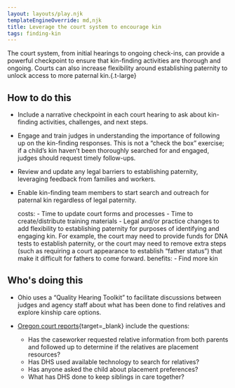 ```yaml
---
layout: layouts/play.njk
templateEngineOverride: md,njk
title: Leverage the court system to encourage kin
tags: finding-kin
---
```


The court system, from initial hearings to ongoing check-ins, can provide a powerful checkpoint to ensure that kin-finding activities are thorough and ongoing. Courts can also increase flexibility around establishing paternity to unlock access to more paternal kin.{.t-large}

## How to do this

* Include a narrative checkpoint in each court hearing to ask about kin-finding activities, challenges, and next steps.

* Engage and train judges in understanding the importance of following up on the kin-finding responses. This is not a “check the box” exercise; if a child’s kin haven’t been thoroughly searched for and engaged, judges should request timely follow-ups.

* Review and update any legal barriers to establishing paternity, leveraging feedback from families and workers.

* Enable kin-finding team members to start search and outreach for paternal kin regardless of legal paternity.

    costs:
      - Time to update court forms and processes
      - Time to create/distribute training materials
      - Legal and/or practice changes to add flexibility to establishing paternity for purposes of identifying and engaging kin. For example, the court may need to provide funds for DNA tests to establish paternity, or the court may need to remove extra steps (such as requiring a court appearance to establish “father status”) that make it difficult for fathers to come forward.
    benefits:
      - Find more kin

## Who's doing this

* Ohio uses a “Quality Hearing Toolkit” to facilitate discussions between judges and agency staff about what has been done to find relatives and explore kinship care options.

* [Oregon court reports](https://www.courts.oregon.gov/programs/jcip/Documents/Hearings-Shelter.pdf){target=_blank} include the questions:
  * Has the caseworker requested relative information from both parents and followed up to determine if the relatives are placement resources?
  * Has DHS used available technology to search for relatives?
  * Has anyone asked the child about placement preferences?
  * What has DHS done to keep siblings in care together?
 